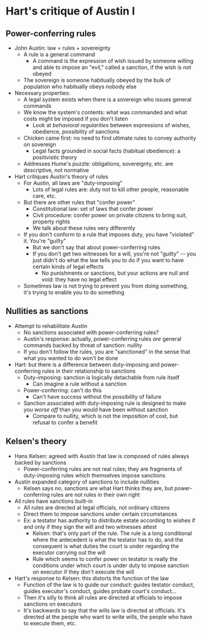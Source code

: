 # Hart's critique of Austin I

## Power-conferring rules

- John Austin: law = rules + sovereignty
	- A rule is a general command
		- A command is the expression of wish issued by someone willing and able to impose an "evil," called a sanction, if the wish is not obeyed
	- The sovereign is someone habitually obeyed by the bulk of population who habitually obeys nobody else
- Necessary properties:
	- A legal system exists when there is a sovereign who issues general commands
	- We know the system's contents: what was commanded and what costs might be imposed if you don't listen
		- Look at *behavioral regularities* between expressions of wishes, obedience, possibility of sanctions
	- Chicken came first: no need to find ultimate rules to convey authority on sovereign
		- Legal facts grounded in social facts (habitual obedience): a positivistic theory
	- Addresses Hume's puzzle: obligations, sovereignty, etc. are descriptive, not normative
- Hart critiques Austin's theory of rules
	- For Austin, all laws are "duty-imposing"
		- Lots of legal rules are: duty not to kill other people, reasonable care, etc.
	- But there are other rules that "confer power"
		- Constitutional law: set of laws that confer power
		- Civil procedure: confer power on private citizens to bring suit, property rights
		- We talk about these rules very differently
	- If you don't conform to a rule that imposes duty, you have "violated" it. You're "guilty"
		- But we don't say that about power-conferring rules
		- If you don't get two witnesses for a will, you're not "guilty" -- you just didn't do what the law tells you to do if you want to have certain kinds of legal effects
			- No punishments or sanctions, but your actions are null and void: they have no legal effect
	- Sometimes law is not trying to prevent you from doing something, it's trying to enable you to do something

## Nullities as sanctions

- Attempt to rehabilitate Austin
	- No sanctions associated with power-conferring rules?
	- Austin's response: actually, power-conferring rules *are* general commands backed by threat of sanction: nullity
	- If you don't follow the rules, you are "sanctioned" in the sense that what you wanted to do won't be done
- Hart: but there is a difference between duty-imposing and power-conferring rules in their relationship to sanctions
	- Duty-imposing: sanction is logically detachable from rule itself
		- Can imagine a rule without a sanction
	- Power-conferring: can't do this
		- Can't have success without the possibility of failure
	- Sanction associated with duty-imposing rule is designed to make you *worse off* than you would have been without sanction
		- Compare to nullity, which is not the imposition of cost, but refusal to confer a benefit

## Kelsen's theory

- Hans Kelsen: agreed with Austin that law is composed of rules always backed by sanctions
	- Power-conferring rules are not real rules; they are fragments of duty-imposing rules which themselves impose sanctions
- Austin expanded category of sanctions to include nullities
	- Kelsen says no, sanctions are what Hart thinks they are, but power-conferring rules are not rules in their own right
- All rules have sanctions built-in
	- All rules are directed at legal officials, not ordinary citizens
	- Direct them to impose sanctions under certain circumstances
	- Ex: a testator has authority to distribute estate according to wishes if and only if they sign the will and two witnesses attest
		- Kelsen: that's only part of the rule. The rule is a long conditional where the antecedent is what the testator has to do, and the consequent is what duties the court is under regarding the executor carrying out the will
		- Rule which seems to confer power on testator is really the conditions under which court is under duty to impose sanction on executor if they don't execute the will
- Hart's response to Kelsen: this distorts the function of the law
	- Function of the law is to guide our conduct: guides testator conduct, guides executor's conduct, guides probate court's conduct… 
	- Then it's silly to think all rules are directed at officials to impose sanctions on executors
	- It's backwards to say that the wills law is directed at officials. It's directed at the people who want to write wills, the people who have to execute them, etc.
